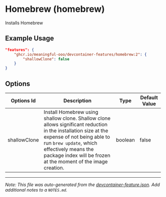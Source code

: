 
# Homebrew (homebrew)

Installs Homebrew

## Example Usage

```json
"features": {
    "ghcr.io/meaningful-ooo/devcontainer-features/homebrew:2": {
        "shallowClone": false
    }
}
```

## Options

| Options Id | Description | Type | Default Value |
|-----|-----|-----|-----|
| shallowClone | Install Homebrew using shallow clone. Shallow clone allows significant reduction in the installation size at the expense of not being able to run `brew update`, which effectively means the package index will be frozen at the moment of the image creation. | boolean | false |



---

_Note: This file was auto-generated from the [devcontainer-feature.json](https://github.com/meaningful-ooo/devcontainer-features/blob/main/src/homebrew/devcontainer-feature.json).  Add additional notes to a `NOTES.md`._
